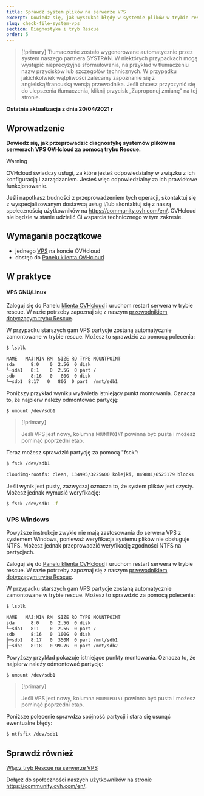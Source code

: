 ```yaml
---
title: Sprawdź system plików na serwerze VPS
excerpt: Dowiedz się, jak wyszukać błędy w systemie plików w trybie rescue
slug: check-file-system-vps
section: Diagnostyka i tryb Rescue
order: 5
---
```


> [!primary]
> Tłumaczenie zostało wygenerowane automatycznie przez system naszego partnera SYSTRAN. W niektórych przypadkach mogą wystąpić nieprecyzyjne sformułowania, na przykład w tłumaczeniu nazw przycisków lub szczegółów technicznych. W przypadku jakichkolwiek wątpliwości zalecamy zapoznanie się z angielską/francuską wersją przewodnika. Jeśli chcesz przyczynić się do ulepszenia tłumaczenia, kliknij przycisk „Zaproponuj zmianę” na tej stronie.
>

**Ostatnia aktualizacja z dnia 20/04/2021 r**

## Wprowadzenie

**Dowiedz się, jak przeprowadzić diagnostykę systemów plików na serwerach VPS OVHcloud za pomocą trybu Rescue.**

> [!warning]
>OVHcloud świadczy usługi, za które jesteś odpowiedzialny w związku z ich konfiguracją i zarządzaniem. Jesteś więc odpowiedzialny za ich prawidłowe funkcjonowanie.
>
>Jeśli napotkasz trudności z przeprowadzeniem tych operacji, skontaktuj się z wyspecjalizowanym dostawcą usług i/lub skontaktuj się z naszą społecznością użytkowników na <https://community.ovh.com/en/>. OVHcloud nie będzie w stanie udzielić Ci wsparcia technicznego w tym zakresie.
>

## Wymagania początkowe

- jednego [VPS](https://www.ovhcloud.com/pl/vps/) na koncie OVHcloud
- dostęp do [Panelu klienta OVHcloud](https://www.ovh.com/auth/?action=gotomanager&from=https://www.ovh.pl/&ovhSubsidiary=pl)

## W praktyce

#### VPS GNU/Linux

Zaloguj się do Panelu [klienta OVHcloud](https://www.ovh.com/auth/?action=gotomanager&from=https://www.ovh.pl/&ovhSubsidiary=pl) i uruchom restart serwera w trybie rescue. W razie potrzeby zapoznaj się z naszym [przewodnikiem dotyczącym trybu Rescue](../rescue/).

W przypadku starszych gam VPS partycje zostaną automatycznie zamontowane w trybie rescue. Możesz to sprawdzić za pomocą polecenia:

```bash
$ lsblk

NAME   MAJ:MIN RM  SIZE RO TYPE MOUNTPOINT
sda      8:0    0  2.5G  0 disk
└─sda1   8:1    0  2.5G  0 part /
sdb      8:16   0   80G  0 disk
└─sdb1  8:17   0   80G  0 part  /mnt/sdb1
```

Poniższy przykład wyniku wyświetla istniejący punkt montowania. Oznacza to, że najpierw należy odmontować partycję:

```bash
$ umount /dev/sdb1
```

> [!primary]
>
> Jeśli VPS jest nowy, kolumna `MOUNTPOINT` powinna być pusta i możesz pominąć poprzedni etap.

Teraz możesz sprawdzić partycję za pomocą "fsck":

```bash
$ fsck /dev/sdb1

cloudimg-rootfs: clean, 134995/3225600 kolejki, 849881/6525179 blocks
```

Jeśli wynik jest pusty, zazwyczaj oznacza to, że system plików jest czysty. Możesz jednak wymusić weryfikację:

```bash
$ fsck /dev/sdb1 -f
```

### VPS Windows

Powyższe instrukcje zwykle nie mają zastosowania do serwera VPS z systemem Windows, ponieważ weryfikacja systemu plików nie obsługuje NTFS. Możesz jednak przeprowadzić weryfikację zgodności NTFS na partycjach.

Zaloguj się do [Panelu klienta OVHcloud](https://www.ovh.com/auth/?action=gotomanager&from=https://www.ovh.pl/&ovhSubsidiary=pl) i uruchom restart serwera w trybie rescue. W razie potrzeby zapoznaj się z naszym [przewodnikiem dotyczącym trybu Rescue](../rescue/).

W przypadku starszych gam VPS partycje zostaną automatycznie zamontowane w trybie rescue. Możesz to sprawdzić za pomocą polecenia:

```bash
$ lsblk

NAME   MAJ:MIN RM  SIZE RO TYPE MOUNTPOINT
sda      8:0    0  2.5G  0 disk
└─sda1   8:1    0  2.5G  0 part /
sdb      8:16   0  100G  0 disk
├─sdb1   8:17   0  350M  0 part /mnt/sdb1
├─sdb2   8:18   0 99.7G  0 part /mnt/sdb2
```

Powyższy przykład pokazuje istniejące punkty montowania. Oznacza to, że najpierw należy odmontować partycję:

```bash
$ umount /dev/sdb1
```

> [!primary]
>
> Jeśli VPS jest nowy, kolumna `MOUNTPOINT` powinna być pusta i możesz pominąć poprzedni etap.

Poniższe polecenie sprawdza spójność partycji i stara się usunąć ewentualne błędy:

```bash
$ ntfsfix /dev/sdb1
```

## Sprawdź również

[Włącz tryb Rescue na serwerze VPS](../rescue/)

Dołącz do społeczności naszych użytkowników na stronie <https://community.ovh.com/en/>.
